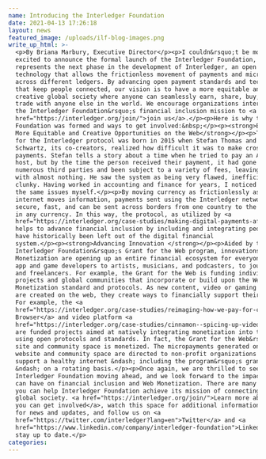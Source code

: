 ```yaml
---
name: Introducing the Interledger Foundation
date: 2021-04-13 17:26:18
layout: news
featured_image: /uploads/ilf-blog-images.png
write_up_html: >-
  <p>By Briana Marbury, Executive Director</p><p>I couldn&rsquo;t be more
  excited to announce the formal launch of the Interledger Foundation, which
  represents the next phase in the development of Interledger, an open protocol
  technology that allows the frictionless movement of payments and micropayments
  across different ledgers. By advancing open payment standards and technologies
  that keep people connected, our vision is to have a more equitable and
  creative global society where anyone can seamlessly earn, share, buy, sell and
  trade with anyone else in the world. We encourage organizations interested in
  the Interledger Foundation&rsquo;s financial inclusion mission to <a
  href="https://interledger.org/join/">join us</a>.</p><p>Here is why the
  Foundation was formed and ways to get involved:&nbsp;</p><p><strong>Building
  More Equitable and Creative Opportunities on the Web</strong></p><p>The idea
  for the Interledger protocol was born in 2015 when Stefan Thomas and Evan
  Schwartz, its co-creators, realized how difficult it was to make cross border
  payments. Stefan tells a story about a time when he tried to pay an Airbnb
  host, but by the time the person received their payment, it had gone through
  numerous third parties and been subject to a variety of fees, leaving the host
  with almost nothing. He saw the system as being very flawed, inefficient and
  clunky. Having worked in accounting and finance for years, I noticed many of
  the same issues myself.</p><p>By moving currency as frictionlessly as the
  internet moves information, payments sent using the Interledger network are
  secure, fast, and can be sent across borders from one country to the next and
  in any currency. In this way, the protocol, as utilized by <a
  href="https://interledger.org/case-studies/making-digital-payments-affordable-and-simple-for-everyone-everywhere/">Mojaloop</a>,
  helps to advance financial inclusion by including and integrating people who
  have historically been left out of the digital financial
  system.</p><p><strong>Advancing Innovation </strong></p><p>Aided by the
  Interledger Foundation&rsquo;s Grant for the Web program, innovations in Web
  Monetization are opening up an entire financial ecosystem for everyone from
  app and game developers to artists, musicians, and podcasters, to journalists
  and freelancers. For example, the Grant for the Web is funding individuals,
  projects and global communities that incorporate or build upon the Web
  Monetization standard and protocols. As new content, video or gaming platforms
  are created on the web, they create ways to financially support their artists.
  For example, the <a
  href="https://interledger.org/case-studies/reimaging-how-we-pay-for-content-and-apps/">Puma
  Browser</a> and video platform <a
  href="https://interledger.org/case-studies/cinnamon--spicing-up-video-creation-sharing-and-monetizing/">Cinnamon</a>
  are funded projects aimed at natively integrating monetization into the web
  using open protocols and standards. In fact, the Grant for the Web&rsquo;s
  site and community space is monetized. The micropayments generated on the
  website and community space are directed to non-profit organizations that
  support a healthy internet &ndash; including the program&rsquo;s grantees
  &ndash; on a rotating basis.</p><p>Once again, we are thrilled to see the
  Interledger Foundation moving ahead, and we look forward to the impact that we
  can have on financial inclusion and Web Monetization. There are many ways that
  you can help Interledger Foundation achieve its mission of connecting our
  global society. <a href="https://interledger.org/join/">Learn more about how
  you can get involved</a>, watch this space for additional information, sign up
  for news and updates, and follow us on <a
  href="https://twitter.com/interledger?lang=en">Twitter</a> and <a
  href="https://www.linkedin.com/company/interledger-foundation">LinkedIn</a> to
  stay up to date.</p>
categories:
---
```


